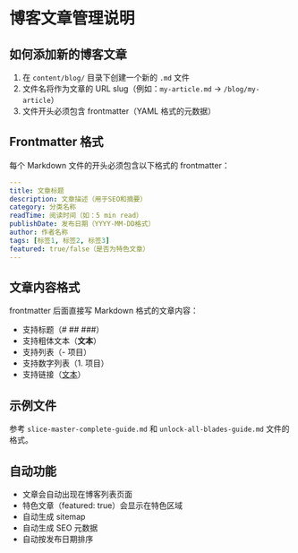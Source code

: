 # 博客文章管理说明

## 如何添加新的博客文章

1. 在 `content/blog/` 目录下创建一个新的 `.md` 文件
2. 文件名将作为文章的 URL slug（例如：`my-article.md` → `/blog/my-article`）
3. 文件开头必须包含 frontmatter（YAML 格式的元数据）

## Frontmatter 格式

每个 Markdown 文件的开头必须包含以下格式的 frontmatter：

```yaml
---
title: 文章标题
description: 文章描述（用于SEO和摘要）
category: 分类名称
readTime: 阅读时间（如：5 min read）
publishDate: 发布日期（YYYY-MM-DD格式）
author: 作者名称
tags: [标签1, 标签2, 标签3]
featured: true/false（是否为特色文章）
---
```

## 文章内容格式

frontmatter 后面直接写 Markdown 格式的文章内容：

- 支持标题（# ## ###）
- 支持粗体文本（**文本**）
- 支持列表（- 项目）
- 支持数字列表（1. 项目）
- 支持链接（[文本](URL)）

## 示例文件

参考 `slice-master-complete-guide.md` 和 `unlock-all-blades-guide.md` 文件的格式。

## 自动功能

- 文章会自动出现在博客列表页面
- 特色文章（featured: true）会显示在特色区域
- 自动生成 sitemap
- 自动生成 SEO 元数据
- 自动按发布日期排序 